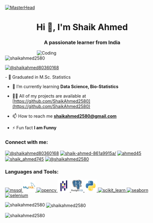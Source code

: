 [![MasterHead](https://www.simplilearn.com/ice9/free_resources_article_thumb/Data-Science-vs.-Big-Data-vs.jpg)](https://ShaikAhmed2580.io)
<h1 align="center">Hi 👋, I'm Shaik Ahmed</h1>
<h3 align="center">A passionate learner from India</h3>
<img align="right" alt="Coding" width="400" src="https://www.segalbenz.com/sites/default/files/SB-blog-5-research-stats_112420-550x300.gif">

<p align="left"> <img src="https://komarev.com/ghpvc/?username=shaikahmed2580&label=Profile%20views&color=0e75b6&style=flat" alt="shaikahmed2580" /> </p>

<p align="left"> <a href="https://twitter.com/@shaikahmed80360168" target="blank"><img src="https://img.shields.io/twitter/follow/@shaikahmed80360168?logo=twitter&style=for-the-badge" alt="@shaikahmed80360168" /></a> </p>
- 🌱 Graduated in M.Sc. Statistics

- 🌱 I’m currently learning **Data Science, Bio-Statistics**

- 👨‍💻 All of my projects are available at [https://github.com/ShaikAhmed2580](https://github.com/ShaikAhmed2580)

- 📫 How to reach me **shaikahmed2580@gmail.com**

- ⚡ Fun fact **I am Funny**

<h3 align="left">Connect with me:</h3>
<p align="left">
<a href="https://twitter.com/@shaikahmed80360168" target="blank"><img align="center" src="https://raw.githubusercontent.com/rahuldkjain/github-profile-readme-generator/master/src/images/icons/Social/twitter.svg" alt="@shaikahmed80360168" height="30" width="40" /></a>
<a href="https://linkedin.com/in/shaik-ahmed-861a9915a/" target="blank"><img align="center" src="https://raw.githubusercontent.com/rahuldkjain/github-profile-readme-generator/master/src/images/icons/Social/linked-in-alt.svg" alt="shaik-ahmed-861a9915a/" height="30" width="40" /></a>
<a href="https://kaggle.com/ahmed45" target="blank"><img align="center" src="https://raw.githubusercontent.com/rahuldkjain/github-profile-readme-generator/master/src/images/icons/Social/kaggle.svg" alt="ahmed45" height="30" width="40" /></a>
<a href="https://instagram.com/shaik_ahmed745" target="blank"><img align="center" src="https://raw.githubusercontent.com/rahuldkjain/github-profile-readme-generator/master/src/images/icons/Social/instagram.svg" alt="shaik_ahmed745" height="30" width="40" /></a>
<a href="https://www.hackerrank.com/@shaikahmed2580" target="blank"><img align="center" src="https://raw.githubusercontent.com/rahuldkjain/github-profile-readme-generator/master/src/images/icons/Social/hackerrank.svg" alt="@shaikahmed2580" height="30" width="40" /></a>
</p>

<h3 align="left">Languages and Tools:</h3>
<p align="left"> <a href="https://www.microsoft.com/en-us/sql-server" target="_blank" rel="noreferrer"> <img src="https://www.svgrepo.com/show/303229/microsoft-sql-server-logo.svg" alt="mssql" width="40" height="40"/> </a> <a href="https://www.mysql.com/" target="_blank" rel="noreferrer"> <img src="https://raw.githubusercontent.com/devicons/devicon/master/icons/mysql/mysql-original-wordmark.svg" alt="mysql" width="40" height="40"/> </a> <a href="https://opencv.org/" target="_blank" rel="noreferrer"> <img src="https://www.vectorlogo.zone/logos/opencv/opencv-icon.svg" alt="opencv" width="40" height="40"/> </a> <a href="https://pandas.pydata.org/" target="_blank" rel="noreferrer"> <img src="https://raw.githubusercontent.com/devicons/devicon/2ae2a900d2f041da66e950e4d48052658d850630/icons/pandas/pandas-original.svg" alt="pandas" width="40" height="40"/> </a> <a href="https://www.postgresql.org" target="_blank" rel="noreferrer"> <img src="https://raw.githubusercontent.com/devicons/devicon/master/icons/postgresql/postgresql-original-wordmark.svg" alt="postgresql" width="40" height="40"/> </a> <a href="https://www.python.org" target="_blank" rel="noreferrer"> <img src="https://raw.githubusercontent.com/devicons/devicon/master/icons/python/python-original.svg" alt="python" width="40" height="40"/> </a> <a href="https://scikit-learn.org/" target="_blank" rel="noreferrer"> <img src="https://upload.wikimedia.org/wikipedia/commons/0/05/Scikit_learn_logo_small.svg" alt="scikit_learn" width="40" height="40"/> </a> <a href="https://seaborn.pydata.org/" target="_blank" rel="noreferrer"> <img src="https://seaborn.pydata.org/_images/logo-mark-lightbg.svg" alt="seaborn" width="40" height="40"/> </a> <a href="https://www.selenium.dev" target="_blank" rel="noreferrer"> <img src="https://raw.githubusercontent.com/detain/svg-logos/780f25886640cef088af994181646db2f6b1a3f8/svg/selenium-logo.svg" alt="selenium" width="40" height="40"/> </a> </p>

<p><img align="left" src="https://github-readme-stats.vercel.app/api/top-langs?username=shaikahmed2580&show_icons=true&locale=en&layout=compact" alt="shaikahmed2580" /></p>

<p>&nbsp;<img align="center" src="https://github-readme-stats.vercel.app/api?username=shaikahmed2580&show_icons=true&locale=en" alt="shaikahmed2580" /></p>

<p><img align="center" src="https://github-readme-streak-stats.herokuapp.com/?user=shaikahmed2580&" alt="shaikahmed2580" /></p>

